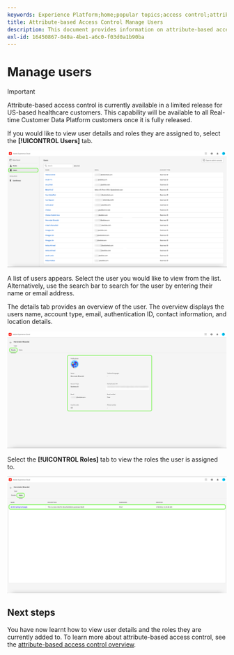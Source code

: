 ```yaml
---
keywords: Experience Platform;home;popular topics;access control;attribute-based access control;ABAC
title: Attribute-based Access Control Manage Users
description: This document provides information on attribute-based access control in Adobe Experience Platform
exl-id: 16450867-040a-4be1-a6c0-f03d0a1b90ba
---
```

# Manage users

>[!IMPORTANT]
>
>Attribute-based access control is currently available in a limited release for US-based healthcare customers. This capability will be available to all Real-time Customer Data Platform customers once it is fully released.

If you would like to view user details and roles they are assigned to, select the **[!UICONTROL Users]** tab. 

![flac-users-tab](../../images/flac-ui/flac-users-tab.png)

A list of users appears. Select the user you would like to view from the list. Alternatively, use the search bar to search for the user by entering their name or email address.

The details tab provides an overview of the user. The overview displays the users name, account type, email, authentication ID, contact information, and location details.

![flac-users-details](../../images/flac-ui/flac-users-details.png)

Select the **[!UICONTROL Roles]** tab to view the roles the user is assigned to.

![flac-users-roles](../../images/flac-ui/flac-users-roles.png)

## Next steps

You have now learnt how to view user details and the roles they are currently added to. To learn more about attribute-based access control, see the [attribute-based access control overview](../overview.md).
